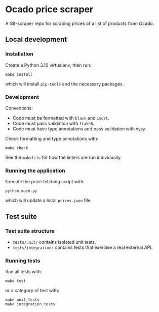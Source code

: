 # Ocado price scraper

A Git-scraper repo for scraping prices of a list of products from Ocado.

## Local development

### Installation

Create a Python 3.10 virtualenv, then run::

    make install

which will install `pip-tools` and the necessary packages.

### Development

Conventions:

- Code must be formatted with `black` and `isort`.
- Code must pass validation with `flake8`.
- Code must have type annotations and pass validation with `mypy`.

Check formatting and type annotations with:

    make check

See the `makefile` for how the linters are run individually.

### Running the application

Execute the price fetching script with:

    python main.py

which will update a local `prices.json` file.

## Test suite

### Test suite structure

- `tests/unit/` contains isolated unit tests.
- `tests/integration/` contains tests that exercise a real external API.

### Running tests

Run all tests with:

    make test

or a category of test with:

    make unit_tests
    make integration_tests
